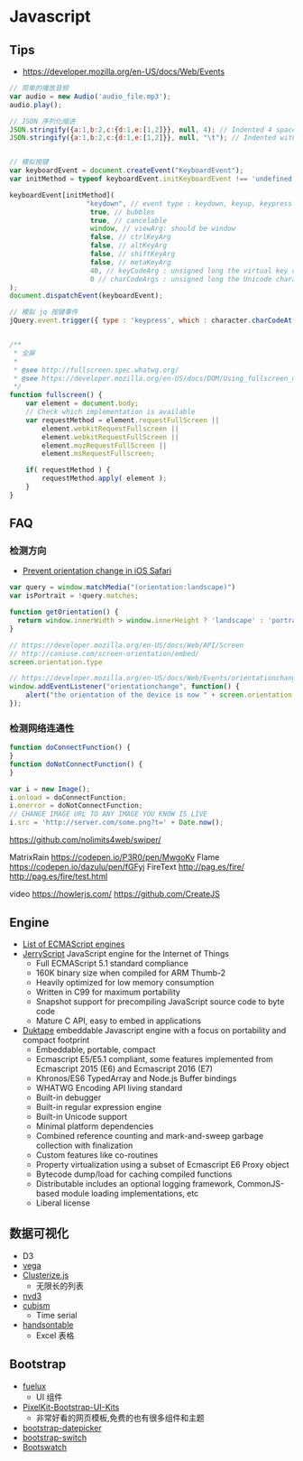 # Javascript

## Tips

* https://developer.mozilla.org/en-US/docs/Web/Events

```js
// 简单的播放音频
var audio = new Audio('audio_file.mp3');
audio.play();

// JSON 序列化缩进
JSON.stringify({a:1,b:2,c:{d:1,e:[1,2]}}, null, 4); // Indented 4 spaces
JSON.stringify({a:1,b:2,c:{d:1,e:[1,2]}}, null, "\t"); // Indented with tab


// 模拟按键
var keyboardEvent = document.createEvent("KeyboardEvent");
var initMethod = typeof keyboardEvent.initKeyboardEvent !== 'undefined' ? "initKeyboardEvent" : "initKeyEvent";

keyboardEvent[initMethod](
                   "keydown", // event type : keydown, keyup, keypress
                    true, // bubbles
                    true, // cancelable
                    window, // viewArg: should be window
                    false, // ctrlKeyArg
                    false, // altKeyArg
                    false, // shiftKeyArg
                    false, // metaKeyArg
                    40, // keyCodeArg : unsigned long the virtual key code, else 0
                    0 // charCodeArgs : unsigned long the Unicode character associated with the depressed key, else 0
);
document.dispatchEvent(keyboardEvent);

// 模拟 jq 按键事件
jQuery.event.trigger({ type : 'keypress', which : character.charCodeAt(0) });


/**
 * 全屏
 *
 * @see http://fullscreen.spec.whatwg.org/
 * @see https://developer.mozilla.org/en-US/docs/DOM/Using_fullscreen_mode
 */
function fullscreen() {
    var element = document.body;
    // Check which implementation is available
    var requestMethod = element.requestFullScreen ||
        element.webkitRequestFullscreen ||
        element.webkitRequestFullScreen ||
        element.mozRequestFullScreen ||
        element.msRequestFullscreen;

    if( requestMethod ) {
        requestMethod.apply( element );
    }
}
```

## FAQ

### 检测方向

* [Prevent orientation change in iOS Safari](https://stackoverflow.com/a/7061983/1870054)

```js
var query = window.matchMedia("(orientation:landscape)")
var isPortrait = !query.matches;

function getOrientation() {
  return window.innerWidth > window.innerHeight ? 'landscape' : 'portrait';
}

// https://developer.mozilla.org/en-US/docs/Web/API/Screen
// http://caniuse.com/screen-orientation/embed/
screen.orientation.type

// https://developer.mozilla.org/en-US/docs/Web/Events/orientationchange
window.addEventListener("orientationchange", function() {
    alert("the orientation of the device is now " + screen.orientation.angle);
});
```

### 检测网络连通性
```js
function doConnectFunction() {
}
function doNotConnectFunction() {
}

var i = new Image();
i.onload = doConnectFunction;
i.onerror = doNotConnectFunction;
// CHANGE IMAGE URL TO ANY IMAGE YOU KNOW IS LIVE
i.src = 'http://server.com/some.png?t=' + Date.now();
```


https://github.com/nolimits4web/swiper/

MatrixRain
https://codepen.io/P3R0/pen/MwgoKv
Flame
https://codepen.io/dazulu/pen/fGFyj
FireText
http://pag.es/fire/
http://pag.es/fire/test.html



video
https://howlerjs.com/
https://github.com/CreateJS


## Engine

* [List of ECMAScript engines](https://en.wikipedia.org/wiki/List_of_ECMAScript_engines)
* [JerryScript](https://github.com/Samsung/jerryscript) JavaScript engine for the Internet of Things
  * Full ECMAScript 5.1 standard compliance
  * 160K binary size when compiled for ARM Thumb-2
  * Heavily optimized for low memory consumption
  * Written in C99 for maximum portability
  * Snapshot support for precompiling JavaScript source code to byte code
  * Mature C API, easy to embed in applications
* [Duktape](https://github.com/svaarala/duktape)  embeddable Javascript engine with a focus on portability and compact footprint
  * Embeddable, portable, compact
  * Ecmascript E5/E5.1 compliant, some features implemented from Ecmascript 2015 (E6) and Ecmascript 2016 (E7)
  * Khronos/ES6 TypedArray and Node.js Buffer bindings
  * WHATWG Encoding API living standard
  * Built-in debugger
  * Built-in regular expression engine
  * Built-in Unicode support
  * Minimal platform dependencies
  * Combined reference counting and mark-and-sweep garbage collection with finalization
  * Custom features like co-routines
  * Property virtualization using a subset of Ecmascript E6 Proxy object
  * Bytecode dump/load for caching compiled functions
  * Distributable includes an optional logging framework, CommonJS-based module loading implementations, etc
  * Liberal license


## 数据可视化
* D3
* [vega](https://github.com/vega/vega)
* [Clusterize.js](https://github.com/NeXTs/Clusterize.js)
  * 无限长的列表
* [nvd3](https://github.com/novus/nvd3)
* [cubism](https://github.com/square/cubism)
  * Time serial
* [handsontable](https://github.com/handsontable/handsontable)
  * Excel 表格

## Bootstrap
* [fuelux](https://github.com/ExactTarget/fuelux)
  * UI 组件
* [PixelKit-Bootstrap-UI-Kits](https://github.com/Pixelkit/PixelKit-Bootstrap-UI-Kits)
  * 非常好看的网页模板,免费的也有很多组件和主题
* [bootstrap-datepicker](https://github.com/uxsolutions/bootstrap-datepicker)
* [bootstrap-switch](https://github.com/nostalgiaz/bootstrap-switch)
* [Bootswatch](https://bootswatch.com/)
